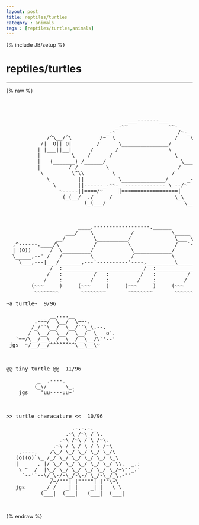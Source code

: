 ```yaml
---
layout: post
title: reptiles/turtles
category : animals
tags : [reptiles/turtles,animals]
---
```

{% include JB/setup %}
# reptiles/turtles
---
{% raw %}
<pre>



                                       ___-------___
                                   _-~~             ~~-_
                                _-~                    /~-_
             /^\__/^\         /~  \                   /    \
           /|  O|| O|        /      \_______________/        \
          | |___||__|      /       /                \          \
          |          \    /      /                    \          \
          |   (_______) /______/                        \_________ \
          |         / /         \                      /            \
           \         \^\\         \                  /               \     /
             \         ||           \______________/      _-_       //\__//
               \       ||------_-~~-_ ------------- \ --/~   ~\    || __/
                 ~-----||====/~     |==================|       |/~~~~~
                  (_(__/  ./     /                    \_\      \.
                         (_(___/                         \_____)_)-jurcy



                       ____,------------------,______
                   ___/    \            /            \_____
                __/         \__________/              \___ \___
  ,^------.____/\           /          \              /   `----\_
  | (O))      /  \_________/            \____________/         \ \
  \_____,--&#039; /   /         \            /            \          \ \
    \___,---|___/_______,---`----------&#039;----,_________\__________\_\
              /  :__________________________/  :___________________/
             /   :          /   :          /   :          /   :
            /    :         /    :         /    :         /    :
        (~~~     )     (~~~     )     (~~~     )     (~~~     )
         ~~~~~~~~       ~~~~~~~~       ~~~~~~~~       ~~~~~~~~

~a turtle~  9/96

              __....__
         .-~~/  \__/  \~~-.
        /_/``\__/  \__/``\_\.--.
       /  \__/  \__/  \__/  \   o`.
   `==/\__/__\__/__\__/__\__/\`&#039;--&#039;
 jgs  ~/__/__/^^^^^^^^\__\__\~



@@ tiny turtle @@  11/96

          _  .----.
         (_\/      \_,
    jgs    &#039;uu----uu~&#039;



&gt;&gt; turtle characature &lt;&lt;  10/96

                     .-.-.-._
                   .~\ /~\_/ \.
                 .~\_/~\_/ \_/~\.
               .~\_/ \_/ \_/ \_/~\
    .----.    /\_/ \_/ \_/ \_/ \_/\
   (o)(o)`\_ /_/ \_/ \_/ \_/ \_/ \_\
   |      , |/ \_/ \_/ \_/ \_/ \_/ \\.  _.;
    \ &quot;  /  |\_/ \_/ \_/ \_/ \_/ \_/~\&quot;&#039;_.&#039;
     `--&#039;`--\/_\-/-\_/-\-/ \_/-\_/_\.-&quot;&quot;
              /~/&quot;&quot;&quot;| |&quot;&quot;&quot;&quot;&quot;| |&#039;&quot;\~\
   jgs      _/ /   _| |    _| |   \ \
           (___|  (___|   (___|  (___|

 </pre>
{% endraw %}
